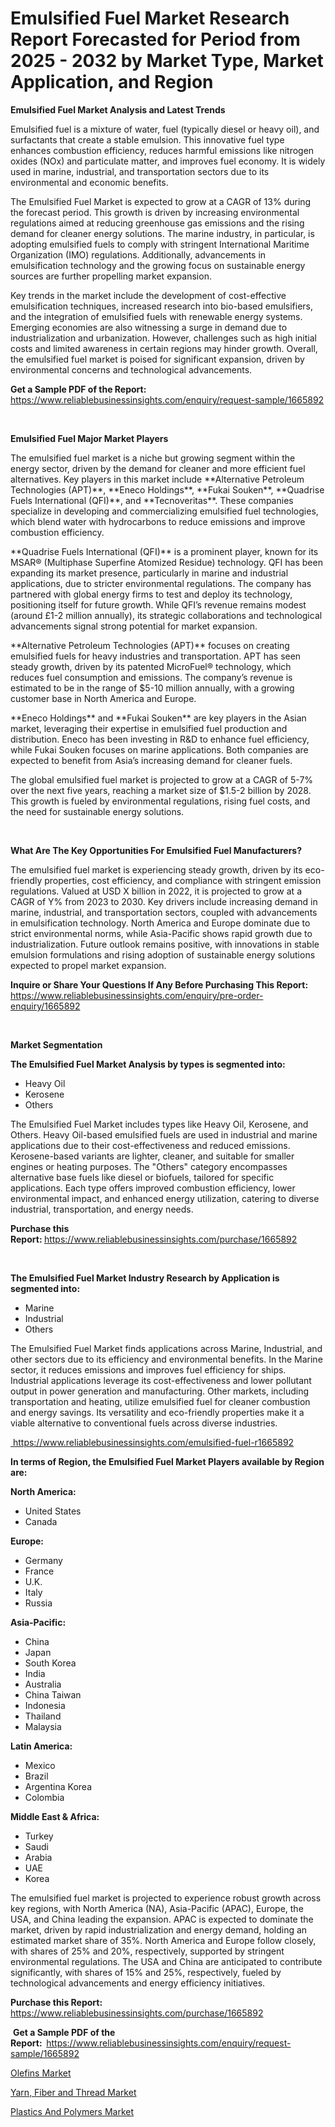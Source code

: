 <p><h1>Emulsified Fuel Market Research Report Forecasted for Period from 2025 -  2032 by Market Type, Market Application, and Region</h1></p><p><strong>Emulsified Fuel Market Analysis and Latest Trends</strong></p>
<p><p>Emulsified fuel is a mixture of water, fuel (typically diesel or heavy oil), and surfactants that create a stable emulsion. This innovative fuel type enhances combustion efficiency, reduces harmful emissions like nitrogen oxides (NOx) and particulate matter, and improves fuel economy. It is widely used in marine, industrial, and transportation sectors due to its environmental and economic benefits.</p><p>The Emulsified Fuel Market is expected to grow at a CAGR of 13% during the forecast period. This growth is driven by increasing environmental regulations aimed at reducing greenhouse gas emissions and the rising demand for cleaner energy solutions. The marine industry, in particular, is adopting emulsified fuels to comply with stringent International Maritime Organization (IMO) regulations. Additionally, advancements in emulsification technology and the growing focus on sustainable energy sources are further propelling market expansion.</p><p>Key trends in the market include the development of cost-effective emulsification techniques, increased research into bio-based emulsifiers, and the integration of emulsified fuels with renewable energy systems. Emerging economies are also witnessing a surge in demand due to industrialization and urbanization. However, challenges such as high initial costs and limited awareness in certain regions may hinder growth. Overall, the emulsified fuel market is poised for significant expansion, driven by environmental concerns and technological advancements.</p></p>
<p><strong>Get a Sample PDF of the Report:&nbsp;</strong> <a href="https://www.reliablebusinessinsights.com/enquiry/request-sample/1665892?utm_campaign=101&utm_medium=2&utm_source=Github&utm_content=ia&utm_term=26012025&utm_id=emulsified-fuel">https://www.reliablebusinessinsights.com/enquiry/request-sample/1665892</a></p>
<p>&nbsp;</p>
<p><strong>Emulsified Fuel Major Market Players</strong></p>
<p><p>The emulsified fuel market is a niche but growing segment within the energy sector, driven by the demand for cleaner and more efficient fuel alternatives. Key players in this market include **Alternative Petroleum Technologies (APT)**, **Eneco Holdings**, **Fukai Souken**, **Quadrise Fuels International (QFI)**, and **Tecnoveritas**. These companies specialize in developing and commercializing emulsified fuel technologies, which blend water with hydrocarbons to reduce emissions and improve combustion efficiency.</p><p>**Quadrise Fuels International (QFI)** is a prominent player, known for its MSAR® (Multiphase Superfine Atomized Residue) technology. QFI has been expanding its market presence, particularly in marine and industrial applications, due to stricter environmental regulations. The company has partnered with global energy firms to test and deploy its technology, positioning itself for future growth. While QFI’s revenue remains modest (around £1-2 million annually), its strategic collaborations and technological advancements signal strong potential for market expansion.</p><p>**Alternative Petroleum Technologies (APT)** focuses on creating emulsified fuels for heavy industries and transportation. APT has seen steady growth, driven by its patented MicroFuel® technology, which reduces fuel consumption and emissions. The company’s revenue is estimated to be in the range of $5-10 million annually, with a growing customer base in North America and Europe.</p><p>**Eneco Holdings** and **Fukai Souken** are key players in the Asian market, leveraging their expertise in emulsified fuel production and distribution. Eneco has been investing in R&D to enhance fuel efficiency, while Fukai Souken focuses on marine applications. Both companies are expected to benefit from Asia’s increasing demand for cleaner fuels.</p><p>The global emulsified fuel market is projected to grow at a CAGR of 5-7% over the next five years, reaching a market size of $1.5-2 billion by 2028. This growth is fueled by environmental regulations, rising fuel costs, and the need for sustainable energy solutions.</p></p>
<p>&nbsp;</p>
<p><strong>What Are The Key Opportunities For Emulsified Fuel Manufacturers?</strong></p>
<p><p>The emulsified fuel market is experiencing steady growth, driven by its eco-friendly properties, cost efficiency, and compliance with stringent emission regulations. Valued at USD X billion in 2022, it is projected to grow at a CAGR of Y% from 2023 to 2030. Key drivers include increasing demand in marine, industrial, and transportation sectors, coupled with advancements in emulsification technology. North America and Europe dominate due to strict environmental norms, while Asia-Pacific shows rapid growth due to industrialization. Future outlook remains positive, with innovations in stable emulsion formulations and rising adoption of sustainable energy solutions expected to propel market expansion.</p></p>
<p><strong>Inquire or Share Your Questions If Any Before Purchasing This Report:</strong> <a href="https://www.reliablebusinessinsights.com/enquiry/pre-order-enquiry/1665892?utm_campaign=101&utm_medium=2&utm_source=Github&utm_content=ia&utm_term=26012025&utm_id=emulsified-fuel">https://www.reliablebusinessinsights.com/enquiry/pre-order-enquiry/1665892</a></p>
<p>&nbsp;</p>
<p><strong>Market Segmentation</strong></p>
<p><strong>The Emulsified Fuel Market Analysis by types is segmented into:</strong></p>
<p><ul><li>Heavy Oil</li><li>Kerosene</li><li>Others</li></ul></p>
<p><p>The Emulsified Fuel Market includes types like Heavy Oil, Kerosene, and Others. Heavy Oil-based emulsified fuels are used in industrial and marine applications due to their cost-effectiveness and reduced emissions. Kerosene-based variants are lighter, cleaner, and suitable for smaller engines or heating purposes. The "Others" category encompasses alternative base fuels like diesel or biofuels, tailored for specific applications. Each type offers improved combustion efficiency, lower environmental impact, and enhanced energy utilization, catering to diverse industrial, transportation, and energy needs.</p></p>
<p><strong>Purchase this Report:&nbsp;</strong><a href="https://www.reliablebusinessinsights.com/purchase/1665892?utm_campaign=101&utm_medium=2&utm_source=Github&utm_content=ia&utm_term=26012025&utm_id=emulsified-fuel">https://www.reliablebusinessinsights.com/purchase/1665892</a></p>
<p>&nbsp;</p>
<p><strong>The Emulsified Fuel Market Industry Research by Application is segmented into:</strong></p>
<p><ul><li>Marine</li><li>Industrial</li><li>Others</li></ul></p>
<p><p>The Emulsified Fuel Market finds applications across Marine, Industrial, and other sectors due to its efficiency and environmental benefits. In the Marine sector, it reduces emissions and improves fuel efficiency for ships. Industrial applications leverage its cost-effectiveness and lower pollutant output in power generation and manufacturing. Other markets, including transportation and heating, utilize emulsified fuel for cleaner combustion and energy savings. Its versatility and eco-friendly properties make it a viable alternative to conventional fuels across diverse industries.</p></p>
<p><a href="https://www.reliablebusinessinsights.com/emulsified-fuel-r1665892?utm_campaign=101&utm_medium=2&utm_source=Github&utm_content=ia&utm_term=26012025&utm_id=emulsified-fuel">&nbsp;https://www.reliablebusinessinsights.com/emulsified-fuel-r1665892</a></p>
<p><strong>In terms of Region, the Emulsified Fuel Market Players available by Region are:</strong></p>
<p>
    <p> <strong> North America: </strong>
        <ul>
            <li>United States</li>
            <li>Canada</li>
        </ul>
        </p> 
    <p> <strong> Europe: </strong>
        <ul>
            <li>Germany</li>
            <li>France</li>
            <li>U.K.</li>
            <li>Italy</li>
            <li>Russia</li>
        </ul>
        </p> 
    <p> <strong> Asia-Pacific: </strong>
        <ul>
            <li>China</li>
            <li>Japan</li>
            <li>South Korea</li>
            <li>India</li>
            <li>Australia</li>
            <li>China Taiwan</li>
            <li>Indonesia</li>
            <li>Thailand</li>
            <li>Malaysia</li>
        </ul>
        </p> 
    <p> <strong> Latin America: </strong>
        <ul>
            <li>Mexico</li>
            <li>Brazil</li>
            <li>Argentina Korea</li>
            <li>Colombia</li>
        </ul>
        </p> 
    <p> <strong> Middle East & Africa: </strong>
        <ul>
            <li>Turkey</li>
            <li>Saudi</li>
            <li>Arabia</li>
            <li>UAE</li>
            <li>Korea</li>
        </ul>
    </p>
    </p>
<p><p>The emulsified fuel market is projected to experience robust growth across key regions, with North America (NA), Asia-Pacific (APAC), Europe, the USA, and China leading the expansion. APAC is expected to dominate the market, driven by rapid industrialization and energy demand, holding an estimated market share of 35%. North America and Europe follow closely, with shares of 25% and 20%, respectively, supported by stringent environmental regulations. The USA and China are anticipated to contribute significantly, with shares of 15% and 25%, respectively, fueled by technological advancements and energy efficiency initiatives.</p></p>
<p><strong>Purchase this Report: </strong><a href="https://www.reliablebusinessinsights.com/purchase/1665892?utm_campaign=101&utm_medium=2&utm_source=Github&utm_content=ia&utm_term=26012025&utm_id=emulsified-fuel">https://www.reliablebusinessinsights.com/purchase/1665892</a></p>
<p>&nbsp;<strong>Get a Sample PDF of the Report:&nbsp;&nbsp;</strong><a href="https://www.reliablebusinessinsights.com/enquiry/request-sample/1665892?utm_campaign=101&utm_medium=2&utm_source=Github&utm_content=ia&utm_term=26012025&utm_id=emulsified-fuel">https://www.reliablebusinessinsights.com/enquiry/request-sample/1665892</a></p>
<p><strong></strong></p>
<p><p><a href="https://github.com/penecorodz74/Market-Research-Report-List-1/blob/main/olefins-market.md?utm_campaign=101&utm_medium=2&utm_source=Github&utm_content=ia&utm_term=26012025&utm_id=emulsified-fuel">Olefins Market</a></p><p><a href="https://github.com/ivetasyizhi/Market-Research-Report-List-1/blob/main/yarn-fiber-and-thread-market.md?utm_campaign=101&utm_medium=2&utm_source=Github&utm_content=ia&utm_term=26012025&utm_id=emulsified-fuel">Yarn, Fiber and Thread Market</a></p><p><a href="https://github.com/boysabotzoc/Market-Research-Report-List-1/blob/main/plastics-and-polymers-market.md?utm_campaign=101&utm_medium=2&utm_source=Github&utm_content=ia&utm_term=26012025&utm_id=emulsified-fuel">Plastics And Polymers Market</a></p></p>
